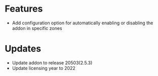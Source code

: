 # Features
* Add configuration option for automatically enabling or disabling the addon in specific zones

# Updates
* Update addon to release 20503(2.5.3)
* Update licensing year to 2022
